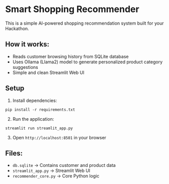 # Smart Shopping Recommender

This is a simple AI-powered shopping recommendation system built for your Hackathon.

## How it works:
- Reads customer browsing history from SQLite database
- Uses Ollama (Llama2) model to generate personalized product category suggestions
- Simple and clean Streamlit Web UI

## Setup

1. Install dependencies:
```
pip install -r requirements.txt
```

2. Run the application:
```
streamlit run streamlit_app.py
```

3. Open `http://localhost:8501` in your browser

## Files:
- `db.sqlite` → Contains customer and product data
- `streamlit_app.py` → Streamlit Web UI
- `recommender_core.py` → Core Python logic